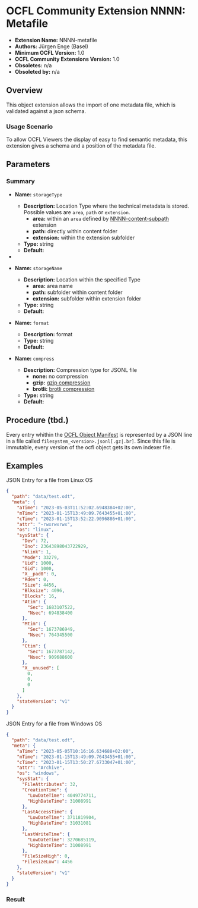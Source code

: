 # OCFL Community Extension NNNN: Metafile

* **Extension Name:** NNNN-metafile
* **Authors:** Jürgen Enge (Basel)
* **Minimum OCFL Version:** 1.0
* **OCFL Community Extensions Version:** 1.0
* **Obsoletes:** n/a
* **Obsoleted by:** n/a

## Overview

This object extension allows the import of one metadata file, which is 
validated against a json schema.

### Usage Scenario

To allow OCFL Viewers the display of easy to find semantic metadata, this
extension gives a schema and a position of the metadata file.

## Parameters

### Summary

* **Name:** `storageType`
    * **Description:** Location Type where the technical metadata is stored. Possible values are
      `area`, `path` or `extension`.
        * **area:** within an `area` defined by [NNNN-content-subpath](NNNN-content-subpath.md)
          extension
        * **path:** directly within content folder
        * **extension:** within the extension subfolder
    * **Type:** string
    * **Default:**
*
* **Name:** `storageName`
    * **Description:** Location within the specified Type
        * **area:** area name
        * **path:** subfolder within content folder
        * **extension:** subfolder within extension folder
    * **Type:** string
    * **Default:**

* **Name:** `format`
    * **Description:** format 
    * **Type:** string
    * **Default:**

* **Name:** `compress`
    * **Description:** Compression type for JSONL file
        * **none:** no compression
        * **gzip:** [gzip compression](https://en.wikipedia.org/wiki/Gzip)
        * **brotli:** [brotli compression](https://en.wikipedia.org/wiki/Brotli)
    * **Type:** string
    * **Default:**


## Procedure (tbd.)

Every entry whithin the [OCFL Object Manifest](https://ocfl.io/1.1/spec/#manifest)
is represented by a JSON line in a file called  `filesystem_<version>.jsonl[.gz|.br]`.
Since this file is immutable, every version of the ocfl object gets its own indexer file.

## Examples

JSON Entry for a file from Linux OS
```json
{
  "path": "data/test.odt",
  "meta": {
    "aTime": "2023-05-03T11:52:02.6948384+02:00",
    "mTime": "2023-01-15T13:49:09.7643455+01:00",
    "cTime": "2023-01-15T13:52:22.9096886+01:00",
    "attr": "-rwxrwxrwx",
    "os": "linux",
    "sysStat": {
      "Dev": 72,
      "Ino": 23643898043722929,
      "Nlink": 1,
      "Mode": 33279,
      "Uid": 1000,
      "Gid": 1000,
      "X__pad0": 0,
      "Rdev": 0,
      "Size": 4456,
      "Blksize": 4096,
      "Blocks": 16,
      "Atim": {
        "Sec": 1683107522,
        "Nsec": 694838400
      },
      "Mtim": {
        "Sec": 1673786949,
        "Nsec": 764345500
      },
      "Ctim": {
        "Sec": 1673787142,
        "Nsec": 909688600
      },
      "X__unused": [
        0,
        0,
        0
      ]
    },
    "stateVersion": "v1"
  }
}
```

JSON Entry for a file from Windows OS
```json
{
  "path": "data/test.odt",
  "meta": {
    "aTime": "2023-05-05T10:16:16.634688+02:00",
    "mTime": "2023-01-15T13:49:09.7643455+01:00",
    "cTime": "2023-01-15T13:50:27.6733047+01:00",
    "attr": "Archive",
    "os": "windows",
    "sysStat": {
      "FileAttributes": 32,
      "CreationTime": {
        "LowDateTime": 4049774711,
        "HighDateTime": 31008991
      },
      "LastAccessTime": {
        "LowDateTime": 3711819904,
        "HighDateTime": 31031081
      },
      "LastWriteTime": {
        "LowDateTime": 3270685119,
        "HighDateTime": 31008991
      },
      "FileSizeHigh": 0,
      "FileSizeLow": 4456
    },
    "stateVersion": "v1"
  }
}
```


### Result

